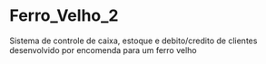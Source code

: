 # Ferro_Velho_2
Sistema de controle de caixa, estoque e debito/credito de clientes desenvolvido por encomenda para um ferro velho 
